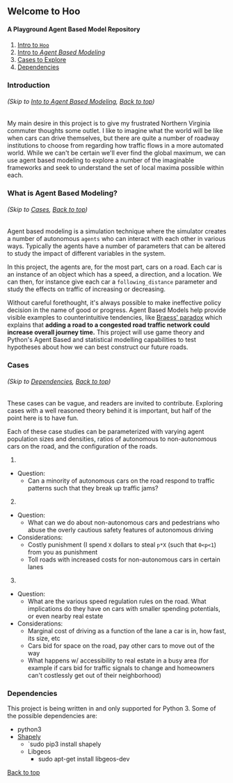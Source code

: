 ## Welcome to Hoo
#### A Playground Agent Based Model Repository

1. [Intro to `Hoo`](https://github.com/emmagras/hoo-will-build-the-roads/blob/master/README.md#introduction)
2. [Intro to *Agent Based Modeling*](https://github.com/emmagras/hoo-will-build-the-roads/blob/master/README.md#what-is-agent-based-modeling)
3. [Cases to Explore](https://github.com/emmagras/hoo-will-build-the-roads/blob/master/README.md#cases)
3. [Dependencies](https://github.com/emmagras/hoo-will-build-the-roads/blob/master/README.md#dependencies)

### Introduction
###### (Skip to [Into to Agent Based Modeling](https://github.com/emmagras/hoo-will-build-the-roads/blob/master/README.md#what-is-agent-based-modeling),    [Back to top](https://github.com/emmagras/hoo-will-build-the-roads/blob/master/README.md#welcome-to-hoo))
My main desire in this project is to give my frustrated Northern Virginia commuter thoughts some outlet.
I like to imagine what the world will be like when cars can drive themselves, but there are quite a number of roadway institutions to choose from regarding how traffic flows in a more automated world. While we can't be certain we'll ever find the global maximum, we can use agent based modeling to explore a number of the imaginable frameworks and seek to understand the set of local maxima possible within each.

### What is Agent Based Modeling?
###### (Skip to [Cases](https://github.com/emmagras/hoo-will-build-the-roads/blob/master/README.md#cases),  [Back to top](https://github.com/emmagras/hoo-will-build-the-roads/blob/master/README.md#welcome-to-hoo))
Agent based modeling is a simulation technique where the simulator creates a number of autonomous `agents` who can interact with each other in various ways. Typically the agents have a number of parameters that can be altered to study the impact of different variables in the system. 

In this project, the agents are, for the most part, cars on a road. Each car is an instance of an object which has a speed, a direction, and a location. We can then, for instance give each car a `following_distance` parameter and study the effects on traffic of increasing or decreasing. 

Without careful forethought, it's always possible to make ineffective policy decision in the name of good or progress. Agent Based Models help provide visible examples to counterintuitive tendencies, like [Braess' paradox](https://en.wikipedia.org/wiki/Braess%27_paradox) which explains that **adding a road to a congested road traffic network could increase overall journey time.** This project will use game theory and Python's Agent Based and statistical modelling capabilities to test hypotheses about how we can best construct our future roads.

### Cases
###### (Skip to [Dependencies](https://github.com/emmagras/hoo-will-build-the-roads/blob/master/README.md#dependencies),  [Back to top](https://github.com/emmagras/hoo-will-build-the-roads/blob/master/README.md#welcome-to-hoo))
These cases can be vague, and readers are invited to contribute. Exploring cases with a well reasoned theory behind it is important, but half of the point here is to have fun. 

Each of these case studies can be parameterized with varying agent population sizes and densities, ratios of autonomous to non-autonomous cars on the road, and the configuration of the roads. 

1. 
  - Question:
    - Can a minority of autonomous cars on the road respond to traffic patterns such that they break up traffic jams?

2. 
  - Question: 
    - What can we do about non-autonomous cars and pedestrians who abuse the overly cautious safety features of autonomous driving
  - Considerations:
    - Costly punishment (I spend `X` dollars to steal `p*X` (such that `0<p<1`) from you as punishment
    - Toll roads with increased costs for non-autonomous cars in certain lanes

3. 
  - Question: 
    - What are the various speed regulation rules on the road. What implications do they have on cars with smaller spending potentials, or even nearby real estate
  - Considerations:
    - Marginal cost of driving as a function of the lane a car is in, how fast, its size, etc
    - Cars bid for space on the road, pay other cars to move out of the way
    - What happens w/ accessibility to real estate in a busy area (for example if cars bid for traffic signals to change and homeowners can't costlessly get out of their neighborhood) 

### Dependencies
This project is being written in and only supported for Python 3. 
Some of the possible dependencies are: 
- python3
- [Shapely](https://github.com/Toblerity/Shapely)
  - `sudo pip3 install shapely
  - Libgeos
    - sudo apt-get install libgeos-dev


[Back to top](https://github.com/emmagras/hoo-will-build-the-roads/blob/master/README.md#welcome-to-hoo)
